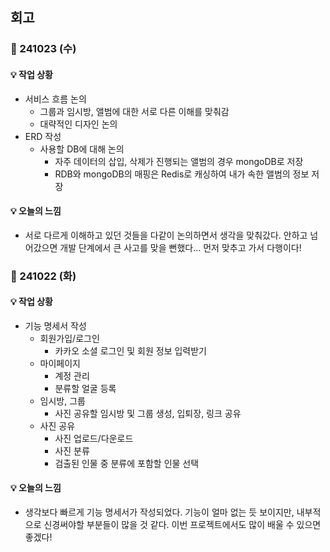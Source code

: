 ## 회고


### 💜 241023 (수)

#### 💡 작업 상황
- 서비스 흐름 논의
    - 그룹과 임시방, 앨범에 대한 서로 다른 이해를 맞춰감
    - 대략적인 디자인 논의
- ERD 작성
    - 사용할 DB에 대해 논의
        - 자주 데이터의 삽입, 삭제가 진행되는 앨범의 경우 mongoDB로 저장
        - RDB와 mongoDB의 매핑은 Redis로 캐싱하여 내가 속한 앨범의 정보 저장


#### 💡 오늘의 느낌
- 서로 다르게 이해하고 있던 것들을 다같이 논의하면서 생각을 맞춰갔다. 안하고 넘어갔으면 개발 단계에서 큰 사고를 맞을 뻔했다... 먼저 맞추고 가서 다행이다!



### 💜 241022 (화)

#### 💡 작업 상황
- 기능 명세서 작성
    - 회원가입/로그인
        - 카카오 소셜 로그인 및 회원 정보 입력받기
    - 마이페이지
        - 계정 관리
        - 분류할 얼굴 등록
    - 임시방, 그룹
        - 사진 공유할 임시방 및 그룹 생성, 입퇴장, 링크 공유
    - 사진 공유
        - 사진 업로드/다운로드
        - 사진 분류
        - 검출된 인물 중 분류에 포함할 인물 선택


#### 💡 오늘의 느낌
- 생각보다 빠르게 기능 명세서가 작성되었다. 기능이 얼마 없는 듯 보이지만, 내부적으로 신경써야할 부분들이 많을 것 같다.
이번 프로젝트에서도 많이 배울 수 있으면 좋겠다!